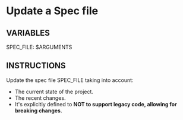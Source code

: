 # Update a Spec file

## VARIABLES

SPEC_FILE: $ARGUMENTS

## INSTRUCTIONS

Update the spec file SPEC_FILE taking into account:

- The current state of the project.
- The recent changes.
- It's explicitly defined to **NOT to support legacy code, allowing for breaking changes**.
